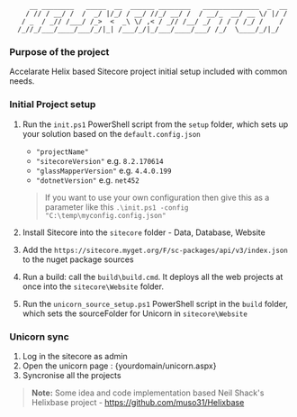 
         __ ________   _____  __  ______ ________   ______________  _  __
        / // / __/ /  /  _/ |/_/ / __/ //_/ __/ /  / __/_  __/ __ \/ |/ /
       / _  / _// /___/ /_>  <  _\ \/ ,< / _// /__/ _/  / / / /_/ /    / 
      /_//_/___/____/___/_/|_| /___/_/|_/___/____/___/ /_/  \____/_/|_/

### Purpose of the project
Accelarate Helix based Sitecore project initial setup included with common needs.

### Initial Project setup
 1. Run the `init.ps1` PowerShell script from the `setup` folder, which sets up your solution based on the `default.config.json`
    - `"projectName"`
    - `"sitecoreVersion"` e.g. `8.2.170614`
    - `"glassMapperVersion"` e.g. `4.4.0.199`
    - `"dotnetVersion"` e.g. `net452`
    > If you want to use your own configuration then give this as a parameter like this `.\init.ps1 -config "C:\temp\myconfig.config.json"`
    
 2. Install Sitecore into the `sitecore` folder - Data, Database, Website
 3. Add the `https://sitecore.myget.org/F/sc-packages/api/v3/index.json` to the nuget package sources
 4. Run a build: call the `build\build.cmd`. It deploys all the web projects at once into the `sitecore\Website` folder.
 5. Run the `unicorn_source_setup.ps1` PowerShell script in the `build` folder, which sets the sourceFolder for Unicorn in `sitecore\Website`

### Unicorn sync
 1. Log in the sitecore as admin
 2. Open the unicorn page : {yourdomain/unicorn.aspx}
 3. Syncronise all the projects

> **Note:** Some idea and code implementation based Neil Shack's Helixbase project - https://github.com/muso31/Helixbase 